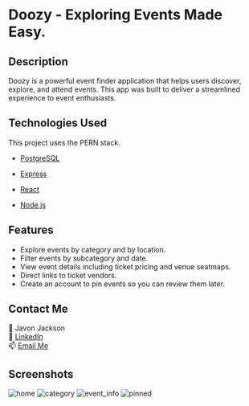 # Doozy - Exploring Events Made Easy.

## Description
Doozy is a powerful event finder application that helps users discover, explore, and attend events. This app was built to deliver a streamlined experience to event enthusiasts.

## Technologies Used
This project uses the PERN stack.

- [PostgreSQL](https://www.postgresql.org/)

- [Express](https://expressjs.com/)

- [React](https://react.dev/)

- [Node.js](https://nodejs.org/en)

## Features
- Explore events by category and by location.
- Filter events by subcategory and date.
- View event details including ticket pricing and venue seatmaps.
- Direct links to ticket vendors.
- Create an account to pin events so you can review them later.

## Contact Me
👤 Javon Jackson  
🔗 [LinkedIn](www.linkedin.com/in/javon-jackson-02585933a)  
📫 [Email Me](mailto:javonjaxcode@gmail.com)

## Screenshots
![home](https://github.com/user-attachments/assets/f30735ca-f557-4dda-83c0-5eb1bae2fcea)
![category](https://github.com/user-attachments/assets/fd0ef1f4-1fa3-4c47-a43f-ec98a196839f)
![event_info](https://github.com/user-attachments/assets/a8c35485-31dc-481e-bcba-11a8b08d3ae5)
![pinned](https://github.com/user-attachments/assets/7dc4734a-d3b3-4510-a1ef-00131e02fd5d)
